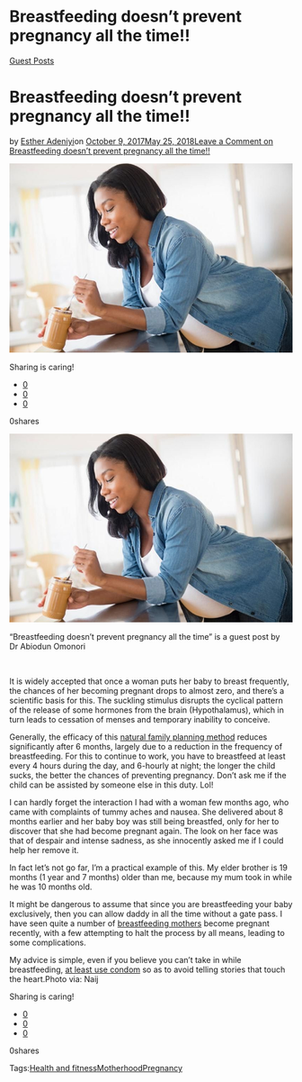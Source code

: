 # Breastfeeding doesn’t prevent pregnancy all the time!!

[Guest Posts](https://estheradeniyi.com/category/guest-posts/)
# Breastfeeding doesn&#x2019;t prevent pregnancy all the time!!

by [Esther Adeniyi](https://estheradeniyi.com/author/esther-adeniyi/)on [October 9, 2017May 25, 2018](https://estheradeniyi.com/breastfeeding-doesnt-prevent-pregnancy/)[Leave a Comment on Breastfeeding doesn&#x2019;t prevent pregnancy all the time!!](https://estheradeniyi.com/breastfeeding-doesnt-prevent-pregnancy/#respond)

![](images/25086-7f8ebd-pregnant-woman-eating-peanut-butter.jpg)

Sharing is caring!

- [0](https://www.facebook.com/sharer/sharer.php?u=https%3A%2F%2Festheradeniyi.com%2Fbreastfeeding-doesnt-prevent-pregnancy%2F&amp;t=Breastfeeding%20doesn%E2%80%99t%20prevent%20pregnancy%20all%20the%20time%21%21)
- [0](https://twitter.com/intent/tweet?text=Breastfeeding%20doesn%E2%80%99t%20prevent%20pregnancy%20all%20the%20time%21%21&amp;url=https%3A%2F%2Festheradeniyi.com%2Fbreastfeeding-doesnt-prevent-pregnancy%2F)
- [0](#)

0shares

[![](images/25086-7f8ebd-pregnant-woman-eating-peanut-butter.jpg)](images/25086-7f8ebd-pregnant-woman-eating-peanut-butter.jpg)

&#x201C;Breastfeeding
 doesn&#x2019;t prevent pregnancy all the time&#x201D; is a guest post by Dr&#xA0;Abiodun Omonori

&#xA0;

It is
 widely accepted that once a woman puts her baby to breast frequently, the
 chances of her becoming pregnant drops to almost zero, and there&#x2019;s a scientific
 basis for this. The suckling stimulus disrupts the cyclical pattern of the
 release of some hormones from the brain (Hypothalamus), which in turn leads to
 cessation of menses and temporary inability to conceive.

Generally,
 the efficacy of this [natural family planning method](https://familydoctor.org/natural-family-planning/) reduces significantly after
 6 months, largely due to a reduction in the frequency of breastfeeding. For
 this to continue to work, you have to breastfeed at least every 4 hours during
 the day, and 6-hourly at night; the longer the child sucks, the better the
 chances of preventing pregnancy. Don&#x2019;t ask me if the child can be assisted by
 someone else in this duty. Lol!

I can
 hardly forget the interaction I had with a woman few months ago, who came with
 complaints of tummy aches and nausea. She delivered about 8 months earlier and her
 baby boy was still being breastfed, only for her to discover that she had become
 pregnant again. The look on her face was that of despair and intense sadness,
 as she innocently asked me if I could help her remove it.

In fact
 let&#x2019;s not go far, I&#x2019;m a practical example of this. My elder brother is 19
 months (1 year and 7 months) older than me, because my mum took in while he was
 10 months old.

It might be
 dangerous to assume that since you are breastfeeding your baby exclusively,
 then you can allow daddy in all the time without a gate pass. I have seen quite
 a number of [breastfeeding mothers](https://www.fitpregnancy.com/baby/breastfeeding/20-breastfeeding-benefits-mom-baby) become pregnant recently, with a few
 attempting to halt the process by all means, leading to some complications.

My advice
 is simple, even if you believe you can&#x2019;t take in while breastfeeding, [at least use condom](https://www.estheradeniyi.com/why-you-should-learn-about-contraception) so as to avoid telling stories that touch the heart.Photo via: Naij

Sharing is caring!

- [0](https://www.facebook.com/sharer/sharer.php?u=https%3A%2F%2Festheradeniyi.com%2Fbreastfeeding-doesnt-prevent-pregnancy%2F&amp;t=Breastfeeding%20doesn%E2%80%99t%20prevent%20pregnancy%20all%20the%20time%21%21)
- [0](https://twitter.com/intent/tweet?text=Breastfeeding%20doesn%E2%80%99t%20prevent%20pregnancy%20all%20the%20time%21%21&amp;url=https%3A%2F%2Festheradeniyi.com%2Fbreastfeeding-doesnt-prevent-pregnancy%2F)
- [0](#)

0shares

Tags:[Health and fitness](https://estheradeniyi.com/tag/health-and-fitness/)[Motherhood](https://estheradeniyi.com/tag/motherhood/)[Pregnancy](https://estheradeniyi.com/tag/pregnancy/)